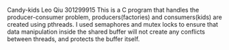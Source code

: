 Candy-kids						 Leo Qiu 301299915
This is a C program that handles the producer-consumer problem, producers(factories) and consumers(kids) are created using pthreads.
I used semaphores and mutex locks to ensure that data manipulation inside the shared buffer will not create any conflicts between threads, and protects the buffer itself.
